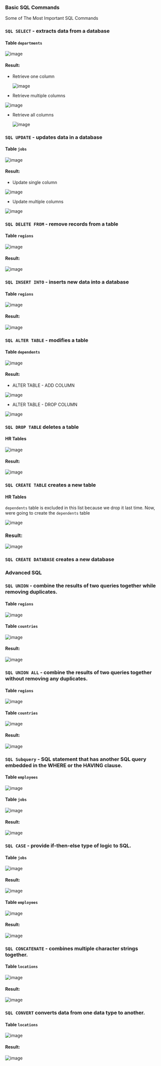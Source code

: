 ### Basic SQL Commands
Some of The Most Important SQL Commands

### `SQL SELECT` - extracts data from a database
#### Table `departments`

![image](https://user-images.githubusercontent.com/71779024/101282938-c922cd00-3812-11eb-91e9-fd7109f43a05.png)
#### Result:
* Retrieve one column

  ![image](https://user-images.githubusercontent.com/71779024/101282923-b3ada300-3812-11eb-9d79-ef813711d69d.png)
*  Retrieve multiple columns

  ![image](https://user-images.githubusercontent.com/71779024/101282906-9aa4f200-3812-11eb-8135-6f7c768abde2.png)
* Retrieve all columns

  ![image](https://user-images.githubusercontent.com/71779024/101282938-c922cd00-3812-11eb-91e9-fd7109f43a05.png)
### `SQL UPDATE` - updates data in a database
#### Table `jobs`

![image](https://user-images.githubusercontent.com/71779024/101283532-f02ece00-3815-11eb-8a11-9876c6a13035.png)
#### Result:
* Update single column

![image](https://user-images.githubusercontent.com/71779024/101283857-1b1a2180-3818-11eb-9c57-f1939d27bbc0.png)
* Update multiple columns

![image](https://user-images.githubusercontent.com/71779024/101283917-646a7100-3818-11eb-8bf7-8c6c60d84ecc.png)
### `SQL DELETE FROM` - remove records from a table
#### Table `regions`

![image](https://user-images.githubusercontent.com/71779024/101284596-d09aa400-381b-11eb-954b-2875c8396f7e.png)
#### Result:

![image](https://user-images.githubusercontent.com/71779024/101284616-e9a35500-381b-11eb-8fcb-776e7d3ea878.png)
### `SQL INSERT INTO` - inserts new data into a database
#### Table `regions`

![image](https://user-images.githubusercontent.com/71779024/101285414-0d689a00-3820-11eb-8864-ac614faedbdd.png)
#### Result:

![image](https://user-images.githubusercontent.com/71779024/101285479-51f43580-3820-11eb-8e9f-a1b21a292795.png)
### `SQL ALTER TABLE` - modifies a table
#### Table `dependents`

![image](https://user-images.githubusercontent.com/71779024/101285778-faef6000-3821-11eb-832a-9b63b1f9ea7a.png)
#### Result:
* ALTER TABLE - ADD COLUMN

![image](https://user-images.githubusercontent.com/71779024/101285839-5cafca00-3822-11eb-8405-01a30f735348.png)
* ALTER TABLE - DROP COLUMN

![image](https://user-images.githubusercontent.com/71779024/101285992-245cbb80-3823-11eb-8e12-67d8fc02ce27.png)
### `SQL DROP TABLE` deletes a table
#### HR Tables

![image](https://user-images.githubusercontent.com/71779024/101286866-f9c13180-3827-11eb-9d18-4eb1b10aed6b.png)
#### Result:
  
![image](https://user-images.githubusercontent.com/71779024/101286833-b797f000-3827-11eb-9c0f-1d7bf5e08547.png)
### `SQL CREATE TABLE` creates a new table
#### HR Tables
`dependents` table is excluded in this list because we drop it last time. Now, were going to create the `dependents` table 

![image](https://user-images.githubusercontent.com/71779024/101286833-b797f000-3827-11eb-9c0f-1d7bf5e08547.png)
### Result:

![image](https://user-images.githubusercontent.com/71779024/101286866-f9c13180-3827-11eb-9d18-4eb1b10aed6b.png)
### `SQL CREATE DATABASE` creates a new database
### Advanced SQL
### `SQL UNION` - combine the results of two queries together while removing duplicates.
#### Table `regions`

![image](https://user-images.githubusercontent.com/71779024/101287167-933d1300-3829-11eb-9db8-c014ab7afc9b.png)
#### Table `countries`

![image](https://user-images.githubusercontent.com/71779024/101287202-d0a1a080-3829-11eb-9b78-a57fac679e62.png)
#### Result:

![image](https://user-images.githubusercontent.com/71779024/101287285-4dcd1580-382a-11eb-8e11-bc28bbcc6cbe.png)
### `SQL UNION ALL` - combine the results of two queries together without removing any duplicates.
#### Table `regions`

![image](https://user-images.githubusercontent.com/71779024/101287167-933d1300-3829-11eb-9db8-c014ab7afc9b.png)
#### Table `countries`

![image](https://user-images.githubusercontent.com/71779024/101287202-d0a1a080-3829-11eb-9b78-a57fac679e62.png)
#### Result:

![image](https://user-images.githubusercontent.com/71779024/101287318-88cf4900-382a-11eb-87fd-04f82826f100.png)

### `SQL Subquery` - SQL statement that has another SQL query embedded in the WHERE or the HAVING clause.
#### Table `employees`

![image](https://user-images.githubusercontent.com/71779024/101287726-0005dc80-382d-11eb-9db7-9f8e050d8b0d.png)
#### Table `jobs`

![image](https://user-images.githubusercontent.com/71779024/101287731-114ee900-382d-11eb-9a28-b9dbbaadfc44.png)
#### Result:

![image](https://user-images.githubusercontent.com/71779024/101287661-95ed3780-382c-11eb-9622-f9e9cc6f1a13.png)
### `SQL CASE` - provide if-then-else type of logic to SQL.
#### Table `jobs`

![image](https://user-images.githubusercontent.com/71779024/101287924-460f7000-382e-11eb-97e1-9e8172e40f55.png)
#### Result:

![image](https://user-images.githubusercontent.com/71779024/101287955-853dc100-382e-11eb-8bfb-9a46da84cfc8.png)
#### Table `employees`

![image](https://user-images.githubusercontent.com/71779024/101287981-af8f7e80-382e-11eb-9a9f-e3cdde768f1f.png)
#### Result:

![image](https://user-images.githubusercontent.com/71779024/101287995-c635d580-382e-11eb-85c8-7d9d1a68e791.png)
### `SQL CONCATENATE` - combines multiple character strings together.
#### Table `locations`

![image](https://user-images.githubusercontent.com/71779024/101288092-96d39880-382f-11eb-95f3-58212b0602f5.png)
#### Result:

![image](https://user-images.githubusercontent.com/71779024/101288081-7f94ab00-382f-11eb-8faf-8e290c7f59e9.png)
### `SQL CONVERT` converts data from one data type to another.
#### Table `locations`

![image](https://user-images.githubusercontent.com/71779024/101288146-eade7d00-382f-11eb-8cf8-965f4e2f6a6a.png)
#### Result:

![image](https://user-images.githubusercontent.com/71779024/101288219-54f72200-3830-11eb-8baf-71c31f6098e7.png)
